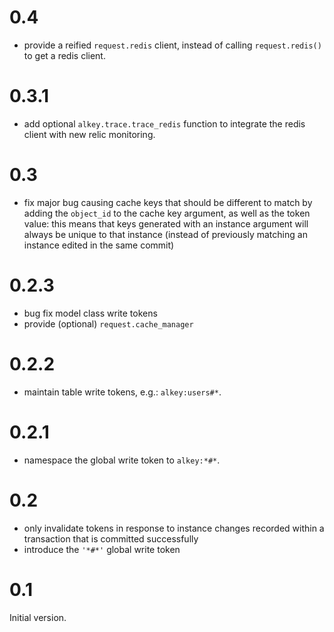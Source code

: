 
# 0.4

* provide a reified `request.redis` client, instead of calling `request.redis()`
  to get a redis client.

# 0.3.1

* add optional ``alkey.trace.trace_redis`` function to integrate the redis
  client with new relic monitoring.

# 0.3

* fix major bug causing cache keys that should be different to match by adding
  the `object_id` to the cache key argument, as well as the token value:
  this means that keys generated with an instance argument will always be
  unique to that instance (instead of previously matching an instance edited
  in the same commit)

# 0.2.3

* bug fix model class write tokens
* provide (optional) `request.cache_manager`

# 0.2.2

* maintain table write tokens, e.g.: `alkey:users#*`.

# 0.2.1

* namespace the global write token to `alkey:*#*`.

# 0.2

* only invalidate tokens in response to instance changes recorded within a
  transaction that is committed successfully
* introduce the `'*#*'` global write token

# 0.1

Initial version.